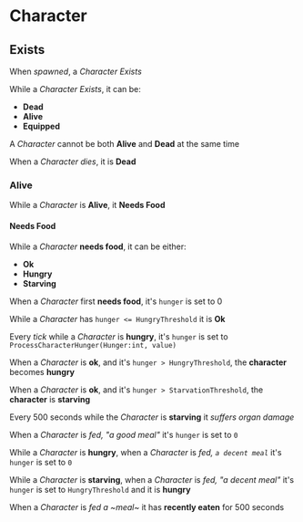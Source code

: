 # Character

## Exists

When *spawned*, a *Character* *Exists*

While a *Character* *Exists*, it can be:
* **Dead**
* **Alive**
* **Equipped**

A *Character* cannot be both **Alive** and **Dead** at the same time

When a *Character* *dies*, it is **Dead**

### Alive

While a *Character* is **Alive**, it **Needs Food**

#### Needs Food

While a *Character* **needs food**, it can be either:
* **Ok**
* **Hungry**
* **Starving**

When a *Character* first **needs food**, it's `hunger` is set to 0

While a *Character* has `hunger <= HungryThreshold` it is **Ok**

Every *tick* while a *Character* is **hungry**, it's `hunger` is set to `ProcessCharacterHunger(Hunger:int, value)`

When a *Character* is **ok**, and it's `hunger > HungryThreshold`, the **character** becomes **hungry**

When a *Character* is **ok**, and it's `hunger > StarvationThreshold`, the **character** is **starving**

Every 500 seconds while the *Character* is **starving** it *suffers organ damage*

When a *Character* is *fed, "a good meal"* it's `hunger` is set to `0`

While a *Character* is **hungry**, when a *Character* is *fed, `a decent meal`* it's `hunger` is set to `0`

While a *Character* is **starving**, when a *Character* is *fed, "a decent meal"* it's `hunger` is set to `HungryThreshold` and it is **hungry**

When a *Character* is *fed a ~meal~* it has **recently eaten** for 500 seconds

